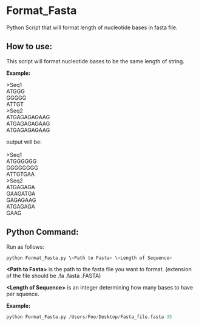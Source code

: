 # Format_Fasta
 Python Script that will format length of nucleotide bases in fasta file.

## How to use: 

This script will format nucleotide bases to be the same length of string. 

**Example:**

\>Seq1<br>
ATGGG<br>
GGGGG<br>
ATTGT<br>
\>Seq2<br>
ATGAGAGAGAAG<br>
ATGAGAGAGAAG<br>
ATGAGAGAGAAG<br>

output will be: <br><br>
\>Seq1<br>
ATGGGGGG<br>
GGGGGGGG<br>
ATTGTGAA<br>
\>Seq2<br>
ATGAGAGA<br>
GAAGATGA<br>
GAGAGAAG<br>
ATGAGAGA<br>
GAAG<br>

## Python Command:
Run as follows:
```python
python Format_Fasta.py \<Path to Fasta> \<Length of Sequence>
```
**\<Path to Fasta>** is the path to the fasta file you want to format. (extension of the file should be .fa .fasta .FASTA)

**\<Length of Sequence>** is an integer determining how many bases to have per squence.

**Example:**
```python
python Format_Fasta.py /Users/Foo/Desktop/Fasta_file.fasta 35
```